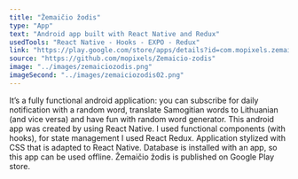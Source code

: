 ```yaml
---
title: "Žemaičio žodis"
type: "App"
text: "Android app built with React Native and Redux"
usedTools: "React Native - Hooks - EXPO - Redux"
link: "https://play.google.com/store/apps/details?id=com.mopixels.zemaiciozodis"
source: "https://github.com/mopixels/Zemaicio-zodis"
image: "../images/zemaiciozodis.png"
imageSecond: "../images/zemaiciozodis02.png"
---
```


It’s a fully functional android application: you can subscribe for daily notification with a random word, translate Samogitian words to Lithuanian (and vice versa) and have fun with random word generator. This android app was created by using React Native. I used functional components (with hooks), for state management I used React Redux. Application stylized with CSS that is adapted to React Native. Database is installed with an app, so this app can be used offline. Žemaičio žodis is published on Google Play store.
